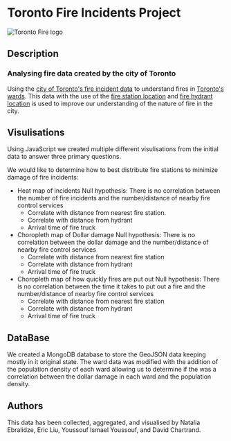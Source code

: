 # Toronto Fire Incidents Project
![Toronto Fire logo](https://upload.wikimedia.org/wikipedia/en/0/03/Toronto_Fire_Services_Logo.svg)
## Description
### Analysing fire data created by the city of Toronto
Using the [city of Toronto's fire incident data](https://open.toronto.ca/dataset/fire-incidents/) to understand fires in [Toronto's wards](https://open.toronto.ca/dataset/city-wards/). This data with the use of the [fire station location](https://open.toronto.ca/dataset/fire-station-locations/) and [fire hydrant location](https://open.toronto.ca/dataset/fire-hydrants/) is used to improve our understanding of the nature of fire in the city. 


## Visulisations
Using JavaScript we created multiple different visulisations from the initial data to answer three primary questions. 


We would like to determine how to best distribute fire stations to minimize damage of fire incidents:
- Heat map of incidents
Null hypothesis: There is no correlation between the number of fire incidents and the number/distance of nearby fire control services
	- Correlate with distance from nearest fire station.
	- Correlate with distance from hydrant
	- Arrival time of fire truck	
- Choropleth map of Dollar damage
Null hypothesis: There is no correlation between the dollar damage and the number/distance of nearby fire control services
	- Correlate with distance from nearest fire station
	- Correlate with distance from hydrant
	- Arrival time of fire truck
- Choropleth map of how quickly fires are put out
Null hypothesis: There is no correlation between the time it takes to put out a fire and the number/distance of nearby fire control services
	- Correlate with distance from nearest fire station
	- Correlate with distance from hydrant
	- Arrival time of fire truck

## DataBase
We created a MongoDB database to store the GeoJSON data keeping mostly in it original state.
The ward data was modified with the addition of the population density of each ward allowing us to determine if the was a correlation between the dollar damage in each ward and the population density. 

## Authors
This data has been collected, aggregated, and visualised by Natalia Ebralidze, Eric Liu, Youssouf Ismael Youssouf, and David Chartrand.
